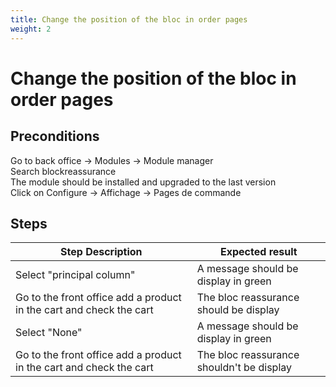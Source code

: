```yaml
---
title: Change the position of the bloc in order pages
weight: 2
---
```


# Change the position of the bloc in order pages

## Preconditions

Go to back office -> Modules -> Module manager<br />
Search blockreassurance<br />
The module should be installed and upgraded to the last version<br />
Click on Configure -> Affichage -> Pages de commande
## Steps
| Step Description | Expected result |
| ----- | ----- |
| Select "principal column"  | A message should be display in green |
| Go to the front office add a product in the cart and check the cart | The bloc reassurance should be display |
| Select "None"  | A message should be display in green |
| Go to the front office add a product in the cart and check the cart | The bloc reassurance shouldn't be display |
